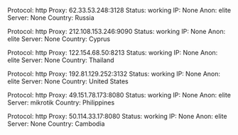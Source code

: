 Protocol: http
Proxy: 62.33.53.248:3128
Status: working
IP: None
Anon: elite
Server: None
Country: Russia

Protocol: http
Proxy: 212.108.153.246:9090
Status: working
IP: None
Anon: elite
Server: None
Country: Cyprus

Protocol: http
Proxy: 122.154.68.50:8213
Status: working
IP: None
Anon: elite
Server: None
Country: Thailand

Protocol: http
Proxy: 192.81.129.252:3132
Status: working
IP: None
Anon: elite
Server: None
Country: United States

Protocol: http
Proxy: 49.151.78.173:8080
Status: working
IP: None
Anon: elite
Server: mikrotik
Country: Philippines

Protocol: http
Proxy: 50.114.33.17:8080
Status: working
IP: None
Anon: elite
Server: None
Country: Cambodia

